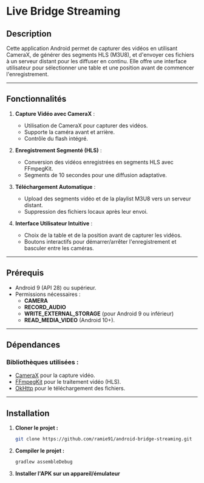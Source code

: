 # Live Bridge Streaming

## Description

Cette application Android permet de capturer des vidéos en utilisant CameraX, de générer des segments HLS (M3U8), et d'envoyer ces fichiers à un serveur distant pour les diffuser en continu. Elle offre une interface utilisateur pour sélectionner une table et une position avant de commencer l'enregistrement.

---

## Fonctionnalités

1. **Capture Vidéo avec CameraX** : 
   - Utilisation de CameraX pour capturer des vidéos.
   - Supporte la caméra avant et arrière.
   - Contrôle du flash intégré.

2. **Enregistrement Segmenté (HLS)** :
   - Conversion des vidéos enregistrées en segments HLS avec FFmpegKit.
   - Segments de 10 secondes pour une diffusion adaptative.

3. **Téléchargement Automatique** :
   - Upload des segments vidéo et de la playlist M3U8 vers un serveur distant.
   - Suppression des fichiers locaux après leur envoi.

4. **Interface Utilisateur Intuitive** :
   - Choix de la table et de la position avant de capturer les vidéos.
   - Boutons interactifs pour démarrer/arrêter l'enregistrement et basculer entre les caméras.

---

## Prérequis

- Android 9 (API 28) ou supérieur.
- Permissions nécessaires :
  - **CAMERA**
  - **RECORD_AUDIO**
  - **WRITE_EXTERNAL_STORAGE** (pour Android 9 ou inférieur)
  - **READ_MEDIA_VIDEO** (Android 10+).

---

## Dépendances

### Bibliothèques utilisées :
- [CameraX](https://developer.android.com/jetpack/androidx/releases/camera) pour la capture vidéo.
- [FFmpegKit](https://github.com/arthenica/ffmpeg-kit) pour le traitement vidéo (HLS).
- [OkHttp](https://square.github.io/okhttp/) pour le téléchargement des fichiers.

---

## Installation

1. **Cloner le projet :**
   ```bash
   git clone https://github.com/ramie91/android-bridge-streaming.git
   ```
2. **Compiler le projet :**
   ```bash
   gradlew assembleDebug
   ```
3. **Installer l'APK sur un appareil/émulateur**
